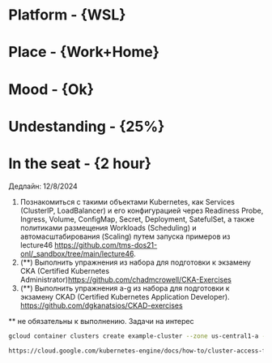 # Platform     - {WSL}
# Place        - {Work+Home}
# Mood         - {Ok}
# Undestanding - {25%}
# In the seat  - {2 hour}

Дедлайн: 12/8/2024

1. Познакомиться с такими объектами Kubernetes, как Services (ClusterIP, LoadBalancer) и его конфигурацией через Readiness Probe, Ingress, Volume, ConfigMap, Secret, Deployment, SatefulSet, а также политиками размещения Workloads (Scheduling) и автомасштабирования (Scaling) путем запуска примеров из lecture46 https://github.com/tms-dos21-onl/_sandbox/tree/main/lecture46.
2. (**) Выполнить упражнения из набора для подготовки к экзамену CKA (Certified Kubernetes Administrator)https://github.com/chadmcrowell/CKA-Exercises 
3. (**) Выполнить упражнения a-g из набора для подготовки к экзамену CKAD (Certified Kubernetes Application Developer). https://github.com/dgkanatsios/CKAD-exercises

** не обязательны к выполнению. Задачи на интерес

```bash
gcloud container clusters create example-cluster --zone us-central1-a --node-locations "us-central1-a" --num-nodes "3" --machine-type "e2-medium" --disk-size "60"
```
```bash
https://cloud.google.com/kubernetes-engine/docs/how-to/cluster-access-for-kubectl
```
